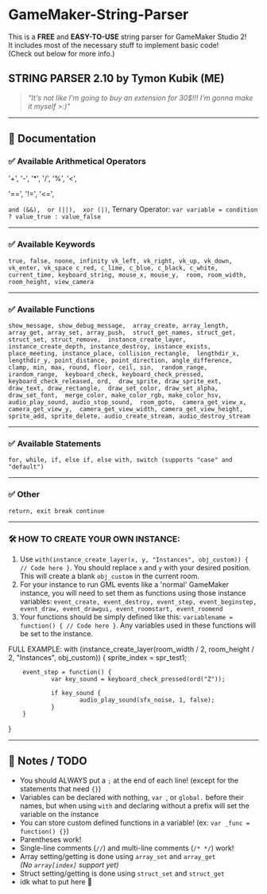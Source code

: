 # GameMaker-String-Parser

This is a **FREE** and **EASY-TO-USE** string parser for GameMaker Studio 2!  
It includes most of the necessary stuff to implement basic code!  
(Check out below for more info.)

## STRING PARSER 2.10 by Tymon Kubik (ME)
> _"It's not like I'm going to buy an extension for 30$!!! I'm gonna make it myself >:)"_

---

## 📄 Documentation

### ✅ Available Arithmetical Operators
'+', 
'-', 
'*', 
'/', 
'%', 
'<', 

'==', 
'!=', 
'<=', 

`and (&&), 
or (||), 
xor (|)`,
Ternary Operator: `var variable = condition ? value_true : value_false`

---

### ✅ Available Keywords
`true, false, noone, infinity
vk_left, vk_right, vk_up, vk_down, vk_enter, vk_space
c_red, c_lime, c_blue, c_black, c_white, 
current_time, keyboard_string, mouse_x, mouse_y, 
room, room_width, room_height, view_camera`

---

### ✅ Available Functions
`show_message, show_debug_message, 
array_create, array_length, array_get, array_set, array_push, 
struct_get_names, struct_get, struct_set, struct_remove, 
instance_create_layer, instance_create_depth, instance_destroy, instance_exists, 
place_meeting, instance_place, collision_rectangle, 
lengthdir_x, lengthdir_y, point_distance, point_direction, angle_difference, 
clamp, min, max, round, floor, ceil, sin, 
random_range, irandom_range, 
keyboard_check, keyboard_check_pressed, keyboard_check_released, ord, 
draw_sprite, draw_sprite_ext, draw_text, draw_rectangle, 
draw_set_color, draw_set_alpha, draw_set_font, 
merge_color, make_color_rgb, make_color_hsv, 
audio_play_sound, audio_stop_sound, 
room_goto, 
camera_get_view_x, camera_get_view_y, 
camera_get_view_width, camera_get_view_height,
sprite_add, sprite_delete,
audio_create_stream, audio_destroy_stream`

---

### ✅ Available Statements
`for,
while,
if, else if, else
with,
switch (supports "case" and "default")`

---
        
### ✅ Other
`return, exit
break
continue`

---

### 🛠️ HOW TO CREATE YOUR OWN INSTANCE:
1) Use `with(instance_create_layer(x, y, "Instances", obj_custom)) { // Code here }`.
   You should replace `x` and `y` with your 
   desired position. This will create a blank `obj_custom` in the current room.
2) For your instance to run GML events like a 'normal' GameMaker instance,
   you will need to set them as functions using those instance variables:
           `event_create, event_destroy, event_step, event_beginstep,
           event_draw, event_drawgui, event_roomstart, event_roomend`
3) Your functions should be simply defined like this: `variablename = function() { // Code here }`.
   Any variables used in these functions will be set to the instance.

FULL EXAMPLE:
with (instance_create_layer(room_width / 2, room_height / 2, "Instances", obj_custom)) {
        sprite_index = spr_test1;

        event_step = function() {
                var key_sound = keyboard_check_pressed(ord("Z"));
             
                if key_sound {
                        audio_play_sound(sfx_noise, 1, false);
                }
        }
}

---

## 📝 Notes / TODO
- You should ALWAYS put a `;` at the end of each line!
  (except for the statements that need `{}`)
- Variables can be declared with nothing, `var `, or `global.` before their names,
  but when using `with` and declaring without a prefix will set the variable on the instance
- You can store custom defined functions in a variable! (ex: `var _func = function() {}`)
- Parentheses work!  
- Single-line comments (`//`) and multi-line comments (`/* */`) work!  
- Array setting/getting is done using `array_set` and `array_get`  
  *(No `array[index]` support yet)*  
- Struct setting/getting is done using `struct_set` and `struct_get`  
- idk what to put here 🤷  
